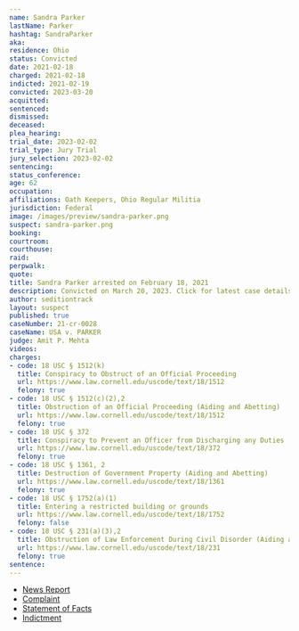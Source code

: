 ```yaml
---
name: Sandra Parker
lastName: Parker
hashtag: SandraParker
aka:
residence: Ohio
status: Convicted
date: 2021-02-18
charged: 2021-02-18
indicted: 2021-02-19
convicted: 2023-03-20
acquitted:
sentenced:
dismissed:
deceased:
plea_hearing:
trial_date: 2023-02-02
trial_type: Jury Trial
jury_selection: 2023-02-02
sentencing:
status_conference:
age: 62
occupation:
affiliations: Oath Keepers, Ohio Regular Militia
jurisdiction: Federal
image: /images/preview/sandra-parker.png
suspect: sandra-parker.png
booking:
courtroom:
courthouse:
raid:
perpwalk:
quote:
title: Sandra Parker arrested on February 18, 2021
description: Convicted on March 20, 2023. Click for latest case details.
author: seditiontrack
layout: suspect
published: true
caseNumber: 21-cr-0028
caseName: USA v. PARKER
judge: Amit P. Mehta
videos:
charges:
- code: 18 USC § 1512(k)
  title: Conspiracy to Obstruct of an Official Proceeding
  url: https://www.law.cornell.edu/uscode/text/18/1512
  felony: true
- code: 18 USC § 1512(c)(2),2
  title: Obstruction of an Official Proceeding (Aiding and Abetting)
  url: https://www.law.cornell.edu/uscode/text/18/1512
  felony: true
- code: 18 USC § 372
  title: Conspiracy to Prevent an Officer from Discharging any Duties
  url: https://www.law.cornell.edu/uscode/text/18/372
  felony: true
- code: 18 USC § 1361, 2
  title: Destruction of Government Property (Aiding and Abetting)
  url: https://www.law.cornell.edu/uscode/text/18/1361
  felony: true
- code: 18 USC § 1752(a)(1)
  title: Entering a restricted building or grounds
  url: https://www.law.cornell.edu/uscode/text/18/1752
  felony: false
- code: 18 USC § 231(a)(3),2
  title: Obstruction of Law Enforcement During Civil Disorder (Aiding and Abetting)
  url: https://www.law.cornell.edu/uscode/text/18/231
  felony: true
sentence:
---
```

- [News Report](https://www.dispatch.com/story/news/politics/state/2021/02/19/capitol-arrests-warren-county-couple-charged-jan-6-insurrection/4500408001/)
- [Complaint](https://htv-prod-media.s3.amazonaws.com/files/morrow-couple-1613747755.pdf)
- [Statement of Facts](https://www.justice.gov/usao-dc/case-multi-defendant/file/1369066/download)
- [Indictment](https://www.justice.gov/usao-dc/case-multi-defendant/file/1515126/download)
